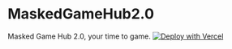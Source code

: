 # MaskedGameHub2.0
Masked Game Hub 2.0, your time to game.
[![Deploy with Vercel](https://raw.githubusercontent.com/BinBashBanana/deploy-buttons/master/buttons/remade/vercel.svg)](https://vercel.com/new/clone?repository-url=https://github.com/CLOXKEDMASKED/MaskedGameHub2.0)
